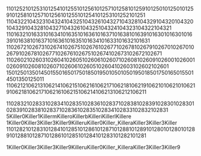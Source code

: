 1101252101253101254101255101256101257101258101259101250101250101259101258101257101256101255101254101253101252101251
1104322104323104324104325104326104327104328104329104320104320104329104328104327104326104325104324104323104322104321
1101632101633101634101635101636101637101638101639101630101630101639101638101637101636101635101634101633101632101631
1102672102673102674102675102676102677102678102679102670102670102679102678102677102676102675102674102673102672102671
1102602102603102604102605102606102607102608102609102600102600102609102608102607102606102605102604102603102602102601
15012501350145015501650175018501950105010501950185017501650155014501350125011
1106212106213106214106215106216106217106218106219106210106210106219106218106217106216106215106214106213106212106211

1102832102833102834102835102836102837102838102839102830102830102839102838102837102836102835102834102833102832102831
5Killer0Killer1KillermKilleroKillerbKilleriKillerlKillere
1Killer0Killer3Killer3Killer9KilleruKiller0Killer_KilleraKiller3Killer3Killer
1101282101283101284101285101286101287101288101289101280101280101289101288101287101286101285101284101283101282101281

1Killer0Killer3Killer3Killer9KilleruKiller0Killer_KilleraKiller3Killer3Killer9
